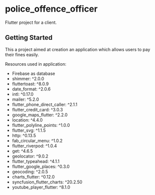 # police_offence_officer

Flutter project for a client.

## Getting Started

This a project aimed at creation an application which allows users to pay their fines easily. 

Resources used in application:

- Firebase as database
- shimmer: ^2.0.0
- fluttertoast: ^8.0.9
- date_format: ^2.0.6
- intl: ^0.17.0
- mailer: ^5.2.0
- flutter_phone_direct_caller: ^2.1.1
- flutter_credit_card: ^3.0.3
- google_maps_flutter: ^2.2.0
- location: ^4.4.0
- flutter_polyline_points: ^1.0.0
- flutter_svg: ^1.1.5
- http: ^0.13.5
- fab_circular_menu: ^1.0.2
- flutter_riverpod: ^1.0.4
- get: ^4.6.5
- geolocator: ^9.0.2
- flutter_typeahead: ^4.1.1
- flutter_google_places: ^0.3.0
- geocoding: ^2.0.5
- charts_flutter: ^0.12.0
- syncfusion_flutter_charts: ^20.2.50
- youtube_player_flutter: ^8.1.0


